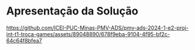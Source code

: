 # Apresentação da Solução


https://github.com/ICEI-PUC-Minas-PMV-ADS/pmv-ads-2024-1-e2-proj-int-t1-troca-games/assets/89048890/678f9eba-9104-4f95-bf2c-64c64f8bfea7

